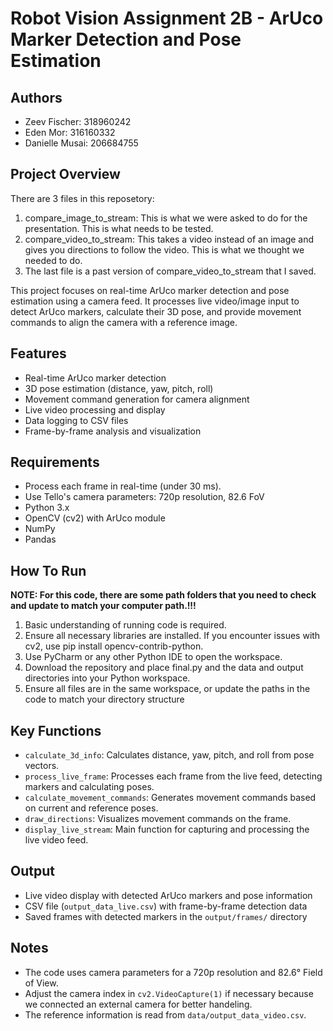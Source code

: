 # Robot Vision Assignment 2B - ArUco Marker Detection and Pose Estimation

## Authors
- Zeev Fischer: 318960242
- Eden Mor: 316160332
- Danielle Musai: 206684755

## Project Overview
There are 3 files in this reposetory:
1. compare_image_to_stream: This is what we were asked to do for the presentation. This is what needs to be tested.   
2. compare_video_to_stream: This takes a video instead of an image and gives you directions to follow the video. This is what we thought we needed to do.   
3. The last file is a past version of compare_video_to_stream that I saved.
   
This project focuses on real-time ArUco marker detection and pose estimation using a camera feed. It processes live video/image input to detect ArUco markers, calculate their 3D pose, and provide movement commands to align the camera with a reference image.

## Features
- Real-time ArUco marker detection
- 3D pose estimation (distance, yaw, pitch, roll)
- Movement command generation for camera alignment
- Live video processing and display
- Data logging to CSV files
- Frame-by-frame analysis and visualization

## Requirements
- Process each frame in real-time (under 30 ms).
- Use Tello's camera parameters: 720p resolution, 82.6 FoV
- Python 3.x
- OpenCV (cv2) with ArUco module
- NumPy
- Pandas

## How To Run
**NOTE: For this code, there are some path folders that you need to check and update to match your computer path.!!!**   
1. Basic understanding of running code is required.
2. Ensure all necessary libraries are installed. If you encounter issues with cv2, use pip install opencv-contrib-python.
3. Use PyCharm or any other Python IDE to open the workspace.
4. Download the repository and place final.py and the data and output directories into your Python workspace.
5. Ensure all files are in the same workspace, or update the paths in the code to match your directory structure

## Key Functions
- `calculate_3d_info`: Calculates distance, yaw, pitch, and roll from pose vectors.
- `process_live_frame`: Processes each frame from the live feed, detecting markers and calculating poses.
- `calculate_movement_commands`: Generates movement commands based on current and reference poses.
- `draw_directions`: Visualizes movement commands on the frame.
- `display_live_stream`: Main function for capturing and processing the live video feed.

## Output
- Live video display with detected ArUco markers and pose information
- CSV file (`output_data_live.csv`) with frame-by-frame detection data
- Saved frames with detected markers in the `output/frames/` directory

## Notes
- The code uses camera parameters for a 720p resolution and 82.6° Field of View.
- Adjust the camera index in `cv2.VideoCapture(1)` if necessary because we connected an external camera for better handeling.
- The reference information is read from `data/output_data_video.csv`.



